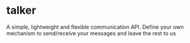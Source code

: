 # talker
A simple, lightweight and flexible communication API. Define your own mechanism to send/receive your messages and leave the rest to us
